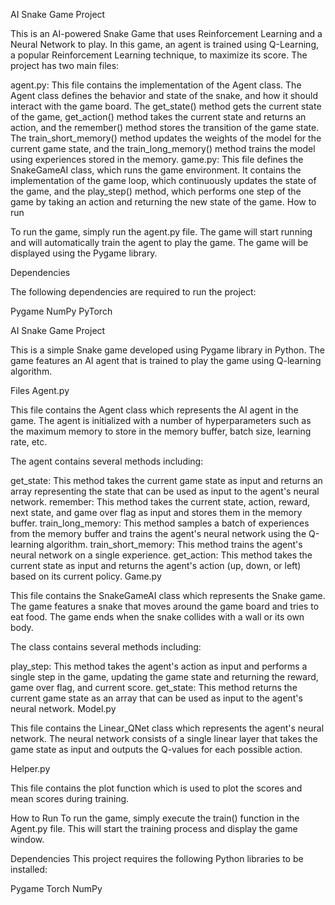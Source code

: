 AI Snake Game Project

This is an AI-powered Snake Game that uses Reinforcement Learning and a Neural Network to play. In this game, an agent is trained using Q-Learning, a popular Reinforcement Learning technique, to maximize its score. The project has two main files:

agent.py: This file contains the implementation of the Agent class. The Agent class defines the behavior and state of the snake, and how it should interact with the game board. The get_state() method gets the current state of the game, get_action() method takes the current state and returns an action, and the remember() method stores the transition of the game state. The train_short_memory() method updates the weights of the model for the current game state, and the train_long_memory() method trains the model using experiences stored in the memory.
game.py: This file defines the SnakeGameAI class, which runs the game environment. It contains the implementation of the game loop, which continuously updates the state of the game, and the play_step() method, which performs one step of the game by taking an action and returning the new state of the game.
How to run

To run the game, simply run the agent.py file. The game will start running and will automatically train the agent to play the game. The game will be displayed using the Pygame library.

Dependencies

The following dependencies are required to run the project:

Pygame
NumPy
PyTorch

AI Snake Game Project

This is a simple Snake game developed using Pygame library in Python. The game features an AI agent that is trained to play the game using Q-learning algorithm.

Files
Agent.py

This file contains the Agent class which represents the AI agent in the game. The agent is initialized with a number of hyperparameters such as the maximum memory to store in the memory buffer, batch size, learning rate, etc.

The agent contains several methods including:

get_state: This method takes the current game state as input and returns an array representing the state that can be used as input to the agent's neural network.
remember: This method takes the current state, action, reward, next state, and game over flag as input and stores them in the memory buffer.
train_long_memory: This method samples a batch of experiences from the memory buffer and trains the agent's neural network using the Q-learning algorithm.
train_short_memory: This method trains the agent's neural network on a single experience.
get_action: This method takes the current state as input and returns the agent's action (up, down, or left) based on its current policy.
Game.py

This file contains the SnakeGameAI class which represents the Snake game. The game features a snake that moves around the game board and tries to eat food. The game ends when the snake collides with a wall or its own body.

The class contains several methods including:

play_step: This method takes the agent's action as input and performs a single step in the game, updating the game state and returning the reward, game over flag, and current score.
get_state: This method returns the current game state as an array that can be used as input to the agent's neural network.
Model.py

This file contains the Linear_QNet class which represents the agent's neural network. The neural network consists of a single linear layer that takes the game state as input and outputs the Q-values for each possible action.

Helper.py

This file contains the plot function which is used to plot the scores and mean scores during training.

How to Run
To run the game, simply execute the train() function in the Agent.py file. This will start the training process and display the game window.

Dependencies
This project requires the following Python libraries to be installed:

Pygame
Torch
NumPy
